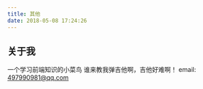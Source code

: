 ```yaml
---
title: 其他
date: 2018-05-08 17:24:26
---
```

## 关于我
一个学习前端知识的小菜鸟
谁来教我弹吉他啊，吉他好难啊！
email: 497990981@qq.com